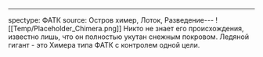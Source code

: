 ---
spectype: ФАТК
source: Остров химер, Лоток, Разведение---
![[Temp/Placeholder_Chimera.png]]
Никто не знает его происхождения, известно лишь, что он полностью укутан снежным покровом. Ледяной гигант - это Химера типа ФАТК с контролем одной цели.
